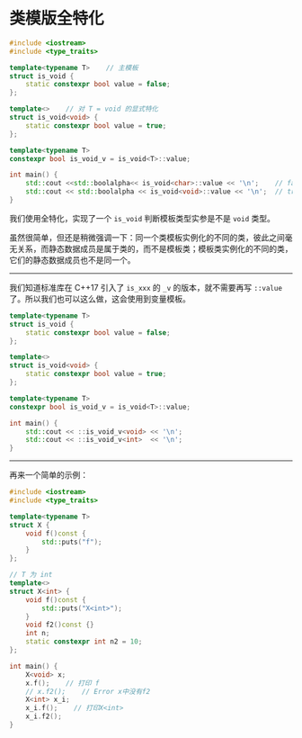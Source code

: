 # 类模版全特化
```cpp
#include <iostream>
#include <type_traits>

template<typename T>    // 主模板
struct is_void {
	static constexpr bool value = false;
};

template<>    // 对 T = void 的显式特化
struct is_void<void> {
	static constexpr bool value = true;
};

template<typename T>
constexpr bool is_void_v = is_void<T>::value;

int main() {
    std::cout <<std::boolalpha<< is_void<char>::value << '\n';    // false
    std::cout << std::boolalpha << is_void<void>::value << '\n';  // true
}
```
我们使用全特化，实现了一个 ```is_void``` 判断模板类型实参是不是 ```void``` 类型。

虽然很简单，但还是稍微强调一下：同一个类模板实例化的不同的类，彼此之间毫无关系，而静态数据成员是属于类的，而不是模板类；模板类实例化的不同的类，它们的静态数据成员也不是同一个。

---
我们知道标准库在 C++17 引入了 ```is_xxx``` 的 ```_v``` 的版本，就不需要再写 ```::value``` 了。所以我们也可以这么做，这会使用到变量模板。
```cpp
template<typename T>
struct is_void {
	static constexpr bool value = false;
};

template<>
struct is_void<void> {
	static constexpr bool value = true;
};

template<typename T>
constexpr bool is_void_v = is_void<T>::value;

int main() {
	std::cout << ::is_void_v<void> << '\n';
	std::cout << ::is_void_v<int>  << '\n';
}
```
---
再来一个简单的示例：
```cpp
#include <iostream>
#include <type_traits>

template<typename T>
struct X {
	void f()const {
		std::puts("f");
	}
};

// T 为 int
template<>
struct X<int> {
	void f()const {
		std::puts("X<int>");
	}
	void f2()const {}
	int n;
	static constexpr int n2 = 10;
};

int main() {
	X<void> x;
	x.f();    // 打印 f
	// x.f2();    // Error x中没有f2
	X<int> x_i;
	x_i.f();    // 打印X<int>
	x_i.f2();
}
```
